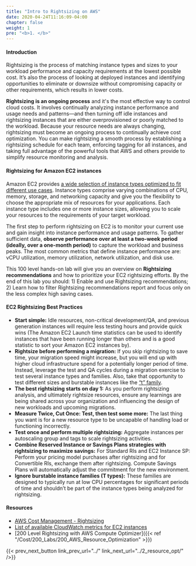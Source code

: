 ```yaml
---
title: "Intro to Rightsizing on AWS"
date: 2020-04-24T11:16:09-04:00
chapter: false
weight: 1
pre: "<b>1. </b>"
---
```


#### Introduction

Rightsizing is the process of matching instance types and sizes to your workload performance and capacity requirements at the lowest possible cost. It’s also the process of looking at deployed instances and identifying opportunities to eliminate or downsize without compromising capacity or other requirements, which results in lower costs.

**Rightsizing is an ongoing process** and it's the most effective way to control cloud costs. It involves continually analyzing instance performance and usage needs and patterns—and then turning off idle instances and rightsizing instances that are either overprovisioned or poorly matched to the workload. Because your resource needs are always changing, rightsizing must become an ongoing process to continually achieve cost optimization. You can make rightsizing a smooth process by establishing a rightsizing schedule for each team, enforcing tagging for all instances, and taking full advantage of the powerful tools that AWS and others provide to simplify resource monitoring and analysis.

#### Rightsizing for Amazon EC2 instances

Amazon EC2 provides [a wide selection of instance types optimized to fit different use cases](https://aws.amazon.com/ec2/instance-types/). Instance types comprise varying combinations of CPU, memory, storage, and networking capacity and give you the flexibility to choose the appropriate mix of resources for your applications. Each instance type includes one or more instance sizes, allowing you to scale your resources to the requirements of your target workload.

The first step to perform rightsizing on EC2 is to monitor your current use and gain insight into instance performance and usage patterns. To gather sufficient data, **observe performance over at least a two-week period (ideally, over a one-month period)** to capture the workload and business peaks. The most common metrics that define instance performance are: vCPU utilization, memory utilization, network utilization, and disk use.

This 100 level hands-on lab will give you an overview on **Rightsizing recommendations** and how to prioritize your EC2 rightsizing efforts. By the end of this lab you should: 1) Enable and use Rightsizing recommendations; 2) Learn how to filter Rightsizing recommendations report and focus only on the less complex high saving cases.

#### EC2 Rightsizing Best Practices

* **Start simple:** Idle resources, non-critical development/QA, and previous generation instances will require less testing hours and provide quick wins (The Amazon EC2 Launch time statistics can be used to identify instances that have been running longer than others and is a good statistic to sort your Amazon EC2 instances by).
* **Rightsize before performing a migration:** If you skip rightsizing to save time, your migration speed might increase, but you will end up with higher cloud infrastructure spend for a potentially longer period of time. Instead, leverage the test and QA cycles during a migration exercise to test several instance types and families. Also, take that opportunity to test different sizes and burstable instances like the [“t” family](https://docs.aws.amazon.com/AWSEC2/latest/UserGuide/burstable-performance-instances.html).
* **The best rightsizing starts on day 1:** As you perform rightsizing analysis, and ultimately rightsize resources, ensure any learnings are being shared across your organization and influencing the design of new workloads and upcoming migrations.
* **Measure Twice, Cut Once: Test, then test some more:** The last thing you want is for a new resource type to be uncapable of handling load or functioning incorrectly.
* **Test once and perform multiple rightsizing:** Aggregate instances per autoscaling group and tags to scale rightsizing activities.
* **Combine Reserved Instance or Savings Plans strategies with rightsizing to maximize savings:** For Standard RIs and EC2 Instance SP: Perform your pricing model purchases after rightsizing and for Convertible RIs, exchange them after rightsizing. Compute Savings Plans will automatically adjust the commitment for the new environment.
* **Ignore burstable instance families (T types):** These families are designed to typically run at low CPU percentages for significant periods of time and shouldn’t be part of the instance types being analyzed for rightsizing.

#### Resources
- [AWS Cost Management - Rightsizing](https://aws.amazon.com/aws-cost-management/aws-cost-optimization/right-sizing/)
- [List of available CloudWatch metrics for EC2 instances](https://docs.aws.amazon.com/AWSEC2/latest/UserGuide/viewing_metrics_with_cloudwatch.html)
- [200 Level Rightsizing with AWS Compute Optimizer]({{< ref "/Cost/200_Labs/200_AWS_Resource_Optimization" >}})

{{< prev_next_button link_prev_url="../" link_next_url="../2_resource_opt/" />}}
